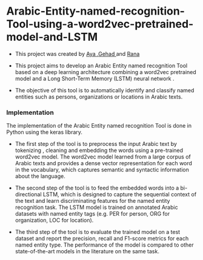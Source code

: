 # Arabic-Entity-named-recognition-Tool-using-a-word2vec-pretrained-model-and-LSTM

* This project was created by [Aya ](https://github.com/Aya-Ai-2022),[Gehad ](https://github.com/Gehad-16 ) and [Rana](https://github.com/20180104Rana)

* This project aims to develop an Arabic Entity named recognition Tool based on a deep learning architecture combining a word2vec pretrained model and a Long Short-Term Memory (LSTM) neural network . 
* The objective of this tool is to automatically identify and classify named entities such as persons, organizations or locations in Arabic texts.

### **Implementation**
The implementation of the Arabic Entity named recognition Tool is done in Python using the keras library.

* The first step of the tool is to preprocess the input Arabic text by tokenizing , cleaning and embedding the words using a pre-trained word2vec model. The word2vec model learned from a large corpus of Arabic texts and provides a dense vector representation for each word in the vocabulary, which captures semantic and syntactic information about the language.

* The second step of the tool is to feed the embedded words into a bi-directional LSTM, which is designed to capture the sequential context of the text and learn discriminating features for the named entity recognition task. The LSTM model is trained on annotated Arabic datasets with named entity tags (e.g. PER for person, ORG for organization, LOC for location).

* The third step of the tool is to evaluate the trained model on a test dataset and report the precision, recall and F1-score metrics for each named entity type. The performance of the model is compared to other state-of-the-art models in the literature on the same task.




